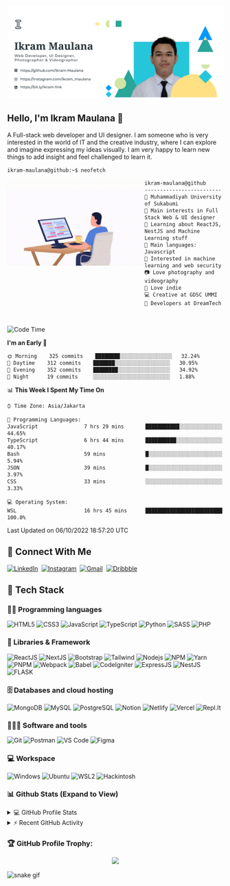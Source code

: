 
![Banner](https://raw.githubusercontent.com/Ikram-Maulana/Ikram-Maulana/master/my-banner.png)  

## Hello, I'm Ikram Maulana 👋

A Full-stack web developer and UI designer. I am someone who is very interested in the world of IT and the creative industry, where I can explore and imagine expressing my ideas visually. I am very happy to learn new things to add insight and feel challenged to learn it.

```console
ikram-maulana@github:~$ neofetch
```

<img align="left" src="https://raw.githubusercontent.com/Ikram-Maulana/Ikram-Maulana/master/code.gif" alt="Unfortunately I didn't find the author of the pic, feel to open a pull request if found" width="320" /> 

```
ikram-maulana@github
-------------------------
🏫 Muhammadiyah University of Sukabumi
🔎 Main interests in Full Stack Web & UI designer
🌱 Learning about ReactJS, NestJS and Machine Learning stuff
🌟 Main languages: Javascript
🚩 Interested in machine learning and web security
📷 Love photography and videography
🎵 Love indie
💻 Creative at GDSC UMMI
🤝 Developers at DreamTech
```
<br>

<!--START_SECTION:waka-->
![Code Time](http://img.shields.io/badge/Code%20Time-304%20hrs%2012%20mins-blue)

**I'm an Early 🐤** 

```text
🌞 Morning    325 commits    ████████░░░░░░░░░░░░░░░░░   32.24% 
🌆 Daytime    312 commits    ███████░░░░░░░░░░░░░░░░░░   30.95% 
🌃 Evening    352 commits    ████████░░░░░░░░░░░░░░░░░   34.92% 
🌙 Night      19 commits     ░░░░░░░░░░░░░░░░░░░░░░░░░   1.88%

```


📊 **This Week I Spent My Time On** 

```text
⌚︎ Time Zone: Asia/Jakarta

💬 Programming Languages: 
JavaScript               7 hrs 29 mins       ███████████░░░░░░░░░░░░░░   44.65% 
TypeScript               6 hrs 44 mins       ██████████░░░░░░░░░░░░░░░   40.17% 
Bash                     59 mins             █░░░░░░░░░░░░░░░░░░░░░░░░   5.94% 
JSON                     39 mins             █░░░░░░░░░░░░░░░░░░░░░░░░   3.97% 
CSS                      33 mins             ░░░░░░░░░░░░░░░░░░░░░░░░░   3.33%

💻 Operating System: 
WSL                      16 hrs 45 mins      █████████████████████████   100.0%

```


 Last Updated on 06/10/2022 18:57:20 UTC
<!--END_SECTION:waka-->

## 🔗 Connect With Me
  [![LinkedIn](https://img.shields.io/badge/linkedin-%230077B5.svg?style=for-the-badge&logo=linkedin&logoColor=white)](https://www.linkedin.com/in/ikram-maulana-54a152217)&nbsp;
  [![Instagram](https://img.shields.io/badge/Instagram-%23E4405F.svg?style=for-the-badge&logo=Instagram&logoColor=white)](https://instagram.com/ikram_maulana)&nbsp;
  [![Gmail](https://img.shields.io/badge/Gmail-D14836?style=for-the-badge&logo=gmail&logoColor=white)](mailto:ikram_maulana@onedrive.web.id)&nbsp;
  [![Dribbble](https://img.shields.io/badge/Dribbble-EA02FF?style=for-the-badge&logo=dribbble&logoColor=white)](https://dribbble.com/ikram_maulana)&nbsp;
  
## 🔧 Tech Stack

### 👨‍💻 Programming languages
![HTML5](https://img.shields.io/badge/HTML5-E34F26?style=for-the-badge&logo=html5&logoColor=white)
![CSS3](https://img.shields.io/badge/CSS3-1572B6?style=for-the-badge&logo=css3&logoColor=white)
![JavaScript](https://img.shields.io/badge/JavaScript-323330?style=for-the-badge&logo=javascript&logoColor=F7DF1E)
![TypeScript](https://img.shields.io/badge/TypeScript-1572B6?style=for-the-badge&logo=typescript&logoColor=white)
![Python](https://img.shields.io/badge/Python-1E415D?style=for-the-badge&logo=python&logoColor=white)
![SASS](https://img.shields.io/badge/SASS-c96195?style=for-the-badge&logo=sass&logoColor=white)
![PHP](https://img.shields.io/badge/PHP-6c70a3?style=for-the-badge&logo=php&logoColor=white)

### 🧩 Libraries & Framework
![ReactJS](https://img.shields.io/badge/ReactJS-040404?style=for-the-badge&logo=react&logoColor=7adaf7)
![NextJS](https://img.shields.io/badge/NEXTJS-040404?style=for-the-badge&logo=vercel&logoColor=7adaf7)
![Bootstrap](https://img.shields.io/badge/Bootstrap-563D7C?style=for-the-badge&logo=bootstrap&logoColor=white)
![Tailwind](https://img.shields.io/badge/tailwind-323330?style=for-the-badge&logo=tailwindcss&logoColor=4ab0b4)
![Nodejs](https://img.shields.io/badge/Node.js-339933?style=for-the-badge&logo=nodedotjs&logoColor=white)
![NPM](https://img.shields.io/badge/npm-323330?style=for-the-badge&logo=npm&logoColor=white)
![Yarn](https://img.shields.io/badge/yarn-2c8ebb?style=for-the-badge&logo=yarn&logoColor=white)
![PNPM](https://img.shields.io/badge/pnpm-f69220?style=for-the-badge&logo=pnpm&logoColor=white)
![Webpack](https://img.shields.io/badge/webpack-5299c7?style=for-the-badge&logo=webpack&logoColor=white)
![Babel](https://img.shields.io/badge/babel-323330?style=for-the-badge&logo=babel&logoColor=eeda7c)
![CodeIgniter](https://img.shields.io/badge/CodeIgniter-e54a29?style=for-the-badge&logo=codeigniter&logoColor=eeda7c)
![ExpressJS](https://img.shields.io/badge/ExpressJS-323330?style=for-the-badge&logo=express&logoColor=eeda7c)
![NestJS](https://img.shields.io/badge/nestjs-323330?style=for-the-badge&logo=nestjs&logoColor=e0234e)
![FLASK](https://img.shields.io/badge/flask-323330?style=for-the-badge&logo=flask&logoColor=e0234e)

### 🗄️ Databases and cloud hosting
![MongoDB](https://img.shields.io/badge/MongoDB-4ea94b?style=for-the-badge&logo=mongodb&logoColor=white)
![MySQL](https://img.shields.io/badge/MySQL-005d88?style=for-the-badge&logo=mysql&logoColor=00f)
![PostgreSQL](https://img.shields.io/badge/PostgreSQL-31648C?style=for-the-badge&logo=postgresql&logoColor=white)
![Notion](https://img.shields.io/badge/Notion-010101?style=for-the-badge&logo=notion&logoColor=white)
![Netlify](https://img.shields.io/badge/Netlify-34b2bb?style=for-the-badge&logo=netlify&logoColor=white)
![Vercel](https://img.shields.io/badge/Vercel-010101?style=for-the-badge&logo=vercel&logoColor=white)
![Repl.It](https://img.shields.io/badge/Replit-0D101E?style=for-the-badge&logo=Replit&logoColor=white)

### 🧑🏻‍💻 Software and tools
![Git](https://img.shields.io/badge/Git-F05032?style=for-the-badge&logo=git&logoColor=white)
![Postman](https://img.shields.io/badge/Postman-FF6C37?style=for-the-badge&logo=Postman&logoColor=white)
![VS Code](https://img.shields.io/badge/Visual_Studio_Code-0078D4?style=for-the-badge&logo=visual%20studio%20code&logoColor=white)
![Figma](https://img.shields.io/badge/Figma-F24E1E?style=for-the-badge&logo=figma&logoColor=white)

### 💻 Workspace
![Windows](https://img.shields.io/badge/Windows-0078D6?style=for-the-badge&logo=windows&logoColor=white)
![Ubuntu](https://img.shields.io/badge/Ubuntu-E95420?style=for-the-badge&logo=ubuntu&logoColor=white)
![WSL2](https://img.shields.io/badge/WSL2-0078D6?style=for-the-badge&logo=linux&logoColor=white)
![Hackintosh](https://img.shields.io/badge/Hackintosh-5e5e5e?style=for-the-badge&logo=apple&logoColor=white)

### 📊 Github Stats (Expand to View)

<details> 
  <summary>💻 GitHub Profile Stats</summary>
  <br/>
    <img width="100%" src="https://github-readme-streak-stats.herokuapp.com?user=ikram-maulana&theme=algolia&date_format=M%20j%5B%2C%20Y%5D&hide_border=true">
    <div align="center">
  <a href="https://github.com/ikram-maulana">
    <img height="180em" src="https://github-readme-stats-eight-theta.vercel.app/api?username=ikram-maulana&show_icons=true&theme=algolia&include_all_commits=true&count_private=true&hide_border=true"/>
    <img height="180em" src="https://github-readme-stats-eight-theta.vercel.app/api/top-langs/?username=ikram-maulana&layout=compact&langs_count=8&theme=algolia&hide_border=true"/>
  </a>
</div>
</details>


<!-- https://github.com/jamesgeorge007/github-activity-readme -->
<details>
  <summary>⚡ Recent GitHub Activity</summary>
  <br/>
  
  ![Ikram Maulana's GitHub activity graph](https://activity-graph.herokuapp.com/graph?username=ikram-maulana&&theme=react-dark)
</details>

### 🏆 GitHub Profile Trophy:

<p align="center">
<a href="https://github.com/ryo-ma/github-profile-trophy">
  <img width=800 src="https://github-profile-trophy.vercel.app/?username=ikram-maulana&column=8&theme=algolia&no-frame=true&no-bg=true"/>
</a>
</p>

![snake gif](https://github.com/ikram-maulana/ikram-maulana/blob/output/github-contribution-grid-snake.gif)
